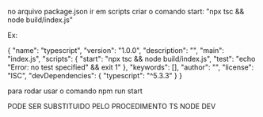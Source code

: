 no arquivo package.json ir em scripts criar o comando start: "npx tsc && node build/index.js"

Ex:

{
  "name": "typescript",
  "version": "1.0.0",
  "description": "",
  "main": "index.js",
  "scripts": {
    "start": "npx tsc && node build/index.js",
    "test": "echo \"Error: no test specified\" && exit 1"
  },
  "keywords": [],
  "author": "",
  "license": "ISC",
  "devDependencies": {
    "typescript": "^5.3.3"
  }
}

para rodar usar o comando npm run start


PODE SER SUBSTITUIDO PELO PROCEDIMENTO TS NODE DEV